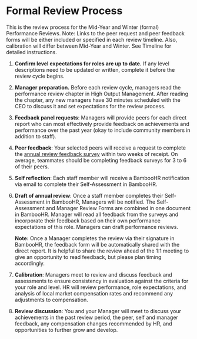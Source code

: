 # Formal Review Process

This is the review process for the Mid-Year and Winter \(formal\) Performance Reviews. Note: Links to the peer request and peer feedback forms will be either included or specified in each review timeline. Also, calibration will differ between Mid-Year and Winter. See Timeline for detailed instructions.

1. **Confirm level expectations for roles are up to date.** If any level descriptions need to be updated or written, complete it before the review cycle begins. 
2. **Manager preparation.** Before each review cycle, managers read the performance review chapter in High Output Management. After reading the chapter, any new managers have 30 minutes scheduled with the CEO to discuss it and set expectations for the review process. 
3. **Feedback panel requests**: Managers will provide peers for each direct report who can most effectively provide feedback on achievements and performance over the past year \(okay to include community members in addition to staff\).  
4. **Peer feedback**: Your selected peers will receive a request to complete the [annual review feedback survey](https://docs.google.com/forms/d/1JNlDCAOgUjjLSJj5EoNe7Pl5kqN6KN7LaEIlM5L9LXw/edit) within two weeks of receipt. On average, teammates should be completing feedback surveys for 3 to 6 of their peers. 
5. **Self reflection**: Each staff member will receive a BambooHR notification via email to complete their Self-Assessment in BambooHR. 
6. **Draft of annual review**: Once a staff member completes their Self-Assessment in BambooHR, Managers will be notified. The Self-Assessment and Manager Review Forms are combined in one document in BambooHR. Manager will read all feedback from the surveys and incorporate their feedback based on their own performance expectations of this role. Managers can draft performance reviews. 

   **Note:** Once a Manager completes the review via their signature in BambooHR, the feedback form will be automatically shared with the direct report. It is helpful to share the review ahead of the 1:1 meeting to give an opportunity to read feedback, but please plan timing accordingly.  

7. **Calibration**: Managers meet to review and discuss feedback and assessments to ensure consistency in evaluation against the criteria for your role and level. HR will review performance, role expectations, and analysis of local market compensation rates and recommend any adjustments to compensation. 
8. **Review discussion**: You and your Manager will meet to discuss your achievements in the past review period, the peer, self and manager feedback, any compensation changes recommended by HR, and opportunities to further grow and develop.


